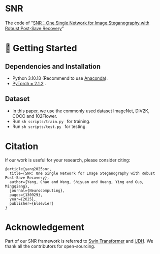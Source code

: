 # SNR
The code of "[SNR：One Single Network for Image Steganography with Robust Post-Save Recovery](https://www.sciencedirect.com/science/article/pii/S0925231225016017)"

# 🚀 Getting Started

## Dependencies and Installation
- Python 3.10.13 (Recommend to use [Anaconda](https://www.anaconda.com/download/#linux)).
- [PyTorch = 2.1.2](https://pytorch.org/) .

## Dataset
- In this paper, we use the commonly used dataset ImageNet, DIV2K, COCO and 102Flower.
- Run `sh scripts/train.py ` for training.
- Run `sh scripts/test.py ` for testing.

# Citation
If our work is useful for your research, please consider citing:

```
@article{yang2025snr,
  title={SNR: One Single Network for Image Steganography with Robust Post-Save Recovery},
  author={Yang, Chao and Wang, Shiyuan and Huang, Ying and Guo, Mingqiang},
  journal={Neurocomputing},
  pages={130929},
  year={2025},
  publisher={Elsevier}
}
```

# Acknowledgement
Part of our SNR framework is referred to [Swin Transformer](https://github.com/microsoft/Swin-Transformer) and [UDH](https://github.com/ChaoningZhang/Universal-Deep-Hiding). We thank all the contributors for open-sourcing.

